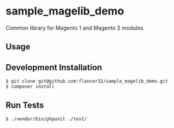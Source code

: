 # sample_magelib_demo

Common library for Magento 1 and Magento 2 modules.

## Usage 


## Development Installation

    $ git clone git@github.com:flancer32/sample_magelib_demo.git
    $ composer install
    


## Run Tests

    $ ./vendor/bin/phpunit ./test/

    